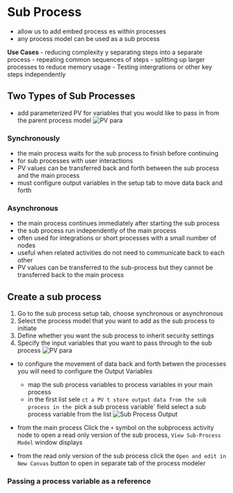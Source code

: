 # Sub Process
- allow us to add embed process es within processes
- any process model can be used as a sub process

**Use Cases**
    - reducing complexity y separating steps into a separate process
    - repeating common sequences of steps
    - splitting up larger processes to reduce memory usage
    - Testing intergrations or other key steps independently

## Two Types of Sub Processes

- add parameterized PV for variables that you would like to pass in from the parent process model
![PV para](../../img/syncsubprocess.png)

### Synchronously
- the main process waits for the sub process to finish before continuing
- for sub processes with user interactions 
- PV values can be transferred back and forth between the sub process and the main process
- must configure output variables in the setup tab to move data back and forth



### Asynchronous
- the main process continues immediately after starting the sub process
- the sub process run independently of the main process
- often used for integrations or short processes with a small number of nodes
- useful when related activities do not need to communicate back to each other
- PV values can be transferred to the sub-process but they cannot be transferred back to the main process



## Create a sub process

1. Go to the sub process setup tab, choose synchronous or asynchronous 
2. Select the process model that you want to add as the sub process to initiate
3. Define whether you want the sub process to inherit security settings
4. Specify the input variables that you want to pass through to the sub process
![PV para](../../img/syncsubprocessipv.png)

- to configure the movement of data back and forth betwen the processes you will need to configure the Output Variables 
    - map the sub process variables to process variables in your main process
    - in the first list sele                    `ct a PV t store output data from the sub process
    in the `pick a sub process variable` field select a sub process variable from the list
![Sub Process Output](../../img/syncsubprocessouput.png)




- from the main process Click the `+` symbol on the subprocess activity node to open a read only version of the sub process, `View Sub-Process Model` window displays
- from the read only version of the sub process click the `Open and edit in New Canvas` button to open in separate tab of the process modeler


### Passing a process variable as a reference